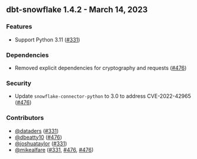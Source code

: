 ## dbt-snowflake 1.4.2 - March 14, 2023

### Features

- Support Python 3.11 ([#331](https://github.com/dbt-labs/dbt-snowflake/issues/331))

### Dependencies

- Removed explicit dependencies for cryptography and requests ([#476](https://github.com/dbt-labs/dbt-snowflake/pull/476))

### Security

- Update `snowflake-connector-python` to 3.0 to address CVE-2022-42965 ([#476](https://github.com/dbt-labs/dbt-snowflake/pull/476))

### Contributors
- [@dataders](https://github.com/dataders) ([#331](https://github.com/dbt-labs/dbt-spark/issues/331))
- [@dbeatty10](https://github.com/dbeatty10) ([#476](https://github.com/dbt-labs/dbt-snowflake/pull/476))
- [@joshuataylor](https://github.com/joshuataylor) ([#331](https://github.com/dbt-labs/dbt-spark/issues/331))
- [@mikealfare](https://github.com/mikealfare) ([#331](https://github.com/dbt-labs/dbt-spark/issues/331), [#476](https://github.com/dbt-labs/dbt-snowflake/pull/476), [#476](https://github.com/dbt-labs/dbt-snowflake/pull/476))
